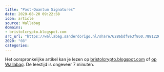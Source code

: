 ```yaml
---
title: "Post-Quantum Signatures"
date: 2020-08-20 09:22:58
icon: article
source: Wallabag
domains:
- bristolcrypto.blogspot.com
src_url: "https://wallabag.sanderdorigo.nl/share/6286bdf8e3f860.78812267"
2020: "08"
categories:
---
```

Het oorspronkelijke artikel kan je lezen op [bristolcrypto.blogspot.com](http://bristolcrypto.blogspot.com/2014/11/post-quantum-signatures.html) of [op Wallabag](https://wallabag.sanderdorigo.nl/share/6286bdf8e3f860.78812267). De leestijd is ongeveer 7 minuten.